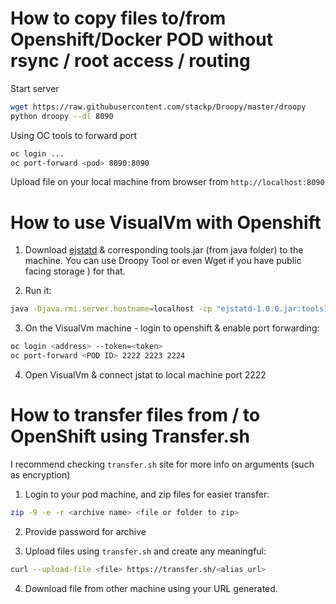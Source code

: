 # How to copy files to/from Openshift/Docker POD without rsync / root access / routing
Start server
```bash
wget https://raw.githubusercontent.com/stackp/Droopy/master/droopy
python droopy --dl 8090
```
Using OC tools to forward port
```bash
oc login ...
oc port-forward <pod> 8090:8090
``` 
Upload file on your local machine from browser from `http://localhost:8090`

# How to use VisualVm with Openshift
1) Download [ejstatd](https://github.com/saikek/ejstatd) & corresponding tools.jar (from java folder) to the machine. 
You can use Droopy Tool or even Wget if you have public facing storage ) for that.

2) Run it:
```bash
java -Djava.rmi.server.hostname=localhost -cp "ejstatd-1.0.0.jar:tools1.8.jar" com.github.anthony_o.ejstatd.EJstatd -pr2222 -ph2223 -pv2224
```

3) On the VisualVm machine - login to openshift & enable port forwarding:
```bash
oc login <address> --token=<token>
oc port-forward <POD ID> 2222 2223 2224
```

4) Open VisualVm & connect jstat to local machine port 2222

# How to transfer files from / to OpenShift using Transfer.sh
I recommend checking `transfer.sh` site for more info on arguments (such as encryption)

1) Login to your pod machine, and zip files for easier transfer:
```bash
zip -9 -e -r <archive name> <file or folder to zip>
``` 
2) Provide password for archive

3) Upload files using `transfer.sh` and create any meaningful:

```bash
curl --upload-file <file> https://transfer.sh/<alias url>
```

4) Download file from other machine using your URL generated.
